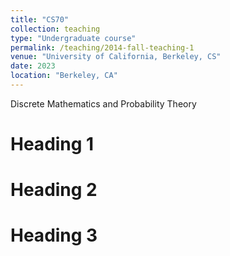 ```yaml
---
title: "CS70"
collection: teaching
type: "Undergraduate course"
permalink: /teaching/2014-fall-teaching-1
venue: "University of California, Berkeley, CS"
date: 2023
location: "Berkeley, CA"
---
```


Discrete Mathematics and Probability Theory 

Heading 1
======

Heading 2
======

Heading 3
======
